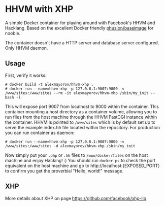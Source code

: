 # HHVM with XHP

A simple Docker container for playing around with Facebook's HHVM and Hacklang. Based on the excellent Docker friendly [phusion/baseimage](https://github.com/phusion/baseimage-docker) for noobie.

The container doesn't have a HTTP server and database server configured. Only HHVM daemon.

## Usage

First, verify it works:

    # docker build -t alexmayorov/hhvm-xhp .
    # docker run --name=hhvm-xhp -p 127.0.0.1:9007:9000 -v /www/sites:/www/sites --rm -it alexmayorov/hhvm-xhp /sbin/my_init -- bash -l

This will expose port 9007 from localhost to 9000 within the container.
This container mounting a host directory as a container volume, allowing you to run files from the host machine through the HHVM FastCGI instance within the container.
HHVM is pointed to `/www/sites` which is by default set up to serve the example index.hh file located within the repository.
For production you can run container as daemon:

    # docker run --name=hhvm-xhp -p 127.0.0.1:9007:9000 -v /www/sites:/www/sites -d alexmayorov/hhvm-xhp /sbin/my_init

Now simply put your `.php` or `.hh` files to `/www/docker/files` on the host machine and enjoy Hacking! :)
You should run `docker ps` to check the port equivalent on the host machine and go to http://localhost:{EXPOSED_PORT} to confirm you get the proverbial "Hello, world!" message.

## XHP

More details about XHP on page https://github.com/facebook/xhp-lib
